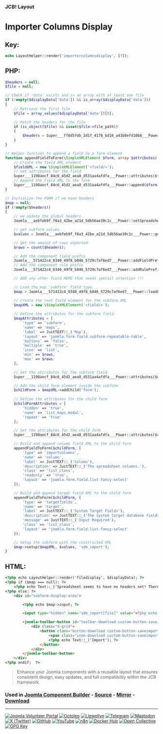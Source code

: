 ### JCB! Layout
# Importer Columns Display

## Key:
```php
echo LayoutHelper::render('importercolumnsdisplay', [?]);
```

## PHP:
```php
$headers = null;
$file = null;

// Check if 'data' exists and is an array with at least one file
if (!empty($displayData['data']) && is_array($displayData['data']))
{
	// Retrieve the first file
	$file = array_values($displayData['data'])[0];

	// Fetch the headers for the file
	if (is_object($file) && isset($file->file_path))
	{
		$headers = Super___ff8d5fdb_2d1f_4178_bd18_a43b8efd1068___Power::_('Spreadsheet.Header')->get($file->file_path);
	}
}

// Helper function to append a field to a form element
function appendFieldToForm(\SimpleXMLElement $form, array $attributes) {
	// Create the field XML element
	$fieldXML = new \SimpleXMLElement('<field/>');
	// Set attributes for the field
	Super___1198aecf_84c6_45d2_aea8_d531aa4afdfa___Power::attributes($fieldXML, $attributes);
	// Append the field XML to the form
	Super___1198aecf_84c6_45d2_aea8_d531aa4afdfa___Power::append($form, $fieldXML);
}

// Initialize the FORM if we have headers
$map = null;
if (!empty($headers))
{
	// we update the global headers
	Joomla___aebfeb9f_f8a3_42be_a21d_5db56ae30c1c___Power::setSpreadsheetHeaders($headers);

	// get subform values
	$values = Joomla___aebfeb9f_f8a3_42be_a21d_5db56ae30c1c___Power::getItemImportSubformValues();

	// get the amount of rows expected
	$rows = count($headers);

	// Add the component field prefix
	Joomla___571422c4_0340_49f8_b846_5729c7af6ed7___Power::addFieldPrefix('[[[NamespacePrefix]]]\Component\[[[ComponentNamespace]]]\Administrator\Field');
	// Add the component rule prefix
	Joomla___571422c4_0340_49f8_b846_5729c7af6ed7___Power::addRulePrefix('[[[NamespacePrefix]]]\Component\[[[ComponentNamespace]]]\Administrator\Rule');

	// ADD any other field HERE that needs specail attention !!!

	// Load the map 'subform' field type
	$map = Joomla___571422c4_0340_49f8_b846_5729c7af6ed7___Power::loadFieldType('subform', true);

	// Create the root field element for the subform XML
	$mapXML = new \SimpleXMLElement('<field/>');
	
	// Define the attributes for the subform field
	$mapAttributes = [
		'type' => 'subform',
		'name' => 'maps',
		'label' => JustTEXT::_('Map'),
		'layout' => 'joomla.form.field.subform.repeatable-table',
		'buttons' => 'false',
		'multiple' => 'true',
		'icon' => 'list',
		'min' => $rows,
		'max' => $rows
	];

	// Set the attributes for the subform field
	Super___1198aecf_84c6_45d2_aea8_d531aa4afdfa___Power::attributes($mapXML, $mapAttributes);

	// Add the child form element inside the subform
	$childForm = $mapXML->addChild('form');
	
	// Define the attributes for the child form
	$childFormAttributes = [
		'hidden' => 'true',
		'name' => 'list_maps_modal',
		'repeat' => 'true'
	];

	// Set the attributes for the child form
	Super___1198aecf_84c6_45d2_aea8_d531aa4afdfa___Power::attributes($childForm, $childFormAttributes);

	// Build and append column field XML to the child form
	appendFieldToForm($childForm, [
		'type' => 'importcolumns',
		'name' => 'column',
		'label' => JustTEXT::_('Column'),
		'description' => JustTEXT::_('The spreadsheet columns.'),
		'class' => 'list_class',
		'readonly' => 'true',
		'layout' => 'joomla.form.field.list-fancy-select'
	]);

	// Build and append target field XML to the child form
	appendFieldToForm($childForm, [
		'type' => 'targetfields',
		'name' => 'target',
		'label' => JustTEXT::_('System Target Fields'),
		'description' => JustTEXT::_('The system target database fields.'),
		'message' => JustTEXT::_('Input Required'),
		'class' => 'list_class',
		'layout' => 'joomla.form.field.list-fancy-select'
	]);

	// Setup the subform with the constructed XML
	$map->setup($mapXML, $values, 'vdm_import');
}
```

## HTML:
```html
<?php echo LayoutHelper::render('filedisplay', $displayData); ?>
<?php if ($map === null): ?>
	<?php echo Text::_('Spreadsheet seems to have no headers set! There was an error!'); ?>
<?php else: ?>
	<div id="subform-display-area">

		<?php echo $map->input; ?>

		<input type="hidden" name="vdm_import[file]" value="<?php echo $file->guid; ?>">

		<joomla-toolbar-button id="toolbar-download-custom-button-saveimportmap" task="importer.saveImportMap">
			<div class="d-grid">
				<button class="button-download custom-button-saveimportmap btn btn-primary" type="button">
					<span class="icon-download custom-button-saveimportmap" aria-hidden="true"></span>
					<?php echo Text::_('Import'); ?>
				</button>
			</div>
		</joomla-toolbar-button>
	</div>
<?php endif;  ?>
```

> Enhance your Joomla components with a reusable layout that ensures consistent design, easy updates, and full compatibility within the JCB framework.

### Used in [Joomla Component Builder](https://www.joomlacomponentbuilder.com) - [Source](https://git.vdm.dev/joomla/Component-Builder) - [Mirror](https://github.com/vdm-io/Joomla-Component-Builder) - [Download](https://git.vdm.dev/joomla/pkg-component-builder/releases)

---
[![Joomla Volunteer Portal](https://img.shields.io/badge/-Joomla-gold?logo=joomla)](https://volunteers.joomla.org/joomlers/1396-llewellyn-van-der-merwe "Join Llewellyn on the Joomla Volunteer Portal: Shaping the Future Together!") [![Octoleo](https://img.shields.io/badge/-Octoleo-black?logo=linux)](https://git.vdm.dev/octoleo "--quiet") [![Llewellyn](https://img.shields.io/badge/-Llewellyn-ffffff?logo=gitea)](https://git.vdm.dev/Llewellyn "Collaborate and Innovate with Llewellyn on Git: Building a Better Code Future!") [![Telegram](https://img.shields.io/badge/-Telegram-blue?logo=telegram)](https://t.me/Joomla_component_builder "Join Llewellyn and the Community on Telegram: Building Joomla Components Together!") [![Mastodon](https://img.shields.io/badge/-Mastodon-9e9eec?logo=mastodon)](https://joomla.social/@llewellyn "Connect and Engage with Llewellyn on Joomla Social: Empowering Communities, One Post at a Time!") [![X (Twitter)](https://img.shields.io/badge/-X-black?logo=x)](https://x.com/llewellynvdm "Join the Conversation with Llewellyn on X: Where Ideas Take Flight!") [![GitHub](https://img.shields.io/badge/-GitHub-181717?logo=github)](https://github.com/Llewellynvdm "Build, Innovate, and Thrive with Llewellyn on GitHub: Turning Ideas into Impact!") [![YouTube](https://img.shields.io/badge/-YouTube-ff0000?logo=youtube)](https://www.youtube.com/@OctoYou "Explore, Learn, and Create with Llewellyn on YouTube: Your Gateway to Inspiration!") [![n8n](https://img.shields.io/badge/-n8n-black?logo=n8n)](https://n8n.io/creators/octoleo "Effortless Automation and Impactful Workflows with Llewellyn on n8n!") [![Docker Hub](https://img.shields.io/badge/-Docker-grey?logo=docker)](https://hub.docker.com/u/llewellyn "Llewellyn on Docker: Containerize Your Creativity!") [![Open Collective](https://img.shields.io/badge/-Donate-green?logo=opencollective)](https://opencollective.com/joomla-component-builder "Donate towards JCB: Help Llewellyn financially so he can continue developing this great tool!") [![GPG Key](https://img.shields.io/badge/-GPG-blue?logo=gnupg)](https://git.vdm.dev/Llewellyn/gpg "Unlock Trust and Security with Llewellyn's GPG Key: Your Gateway to Verified Connections!")